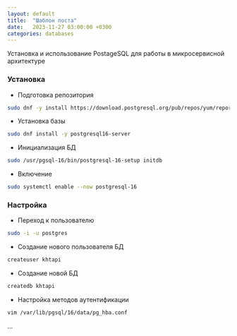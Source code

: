 ```yaml
---
layout: default
title:  "Шаблон поста"
date:   2023-11-27 03:00:00 +0300
categories: databases
---
```


Установка и использование PostageSQL для работы в микросервисной архитектуре

### Установка

* Подготовка репозитория

```sh
sudo dnf -y install https://download.postgresql.org/pub/repos/yum/reporpms/EL-9-x86_64/pgdg-redhat-repo-latest.noarch.rpm
```

* Установка базы

```sh
sudo dnf install -y postgresql16-server
```

* Инициализация БД

```sh
sudo /usr/pgsql-16/bin/postgresql-16-setup initdb
```

* Включение

```sh
sudo systemctl enable --now postgresql-16
```

### Настройка

* Переход к пользователю

```sh
sudo -i -u postgres
```

* Создание нового пользователя БД

```sh
createuser khtapi
```

* Создание новой БД


```sh
createdb khtapi
```

* Настройка методов аутентификации

```sh
vim /var/lib/pgsql/16/data/pg_hba.conf
```

...

